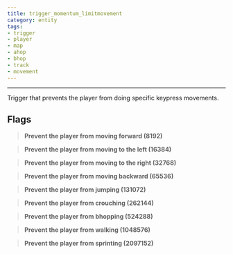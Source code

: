 ```yaml
---
title: trigger_momentum_limitmovement
category: entity
tags:
- trigger
- player
- map
- ahop
- bhop
- track
- movement
---
```

----

Trigger that prevents the player from doing specific keypress movements.

## Flags

 >**Prevent the player from moving forward (8192)**

 >**Prevent the player from moving to the left (16384)**

 >**Prevent the player from moving to the right (32768)**

 >**Prevent the player from moving backward (65536)**

 >**Prevent the player from jumping (131072)**

 >**Prevent the player from crouching (262144)**

 >**Prevent the player from bhopping (524288)**

 >**Prevent the player from walking (1048576)**

 >**Prevent the player from sprinting (2097152)**